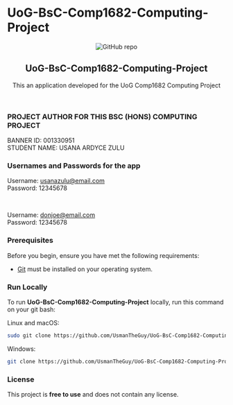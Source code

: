 # UoG-BsC-Comp1682-Computing-Project

<div align="center">
  
  ![GitHub repo](https://github.com/UsmanTheGuy/UoG-BsC-Comp1682-Computing-Project)
  <br />


  <h2 align="center"> UoG-BsC-Comp1682-Computing-Project </h2>

This an application developed for the UoG Comp1682 Computing Project

</div>

<br />

### PROJECT AUTHOR FOR THIS BSC (HONS) COMPUTING PROJECT

BANNER ID: 001330951 <br />
STUDENT NAME: USANA ARDYCE ZULU

### Usernames and Passwords for the app

Username: usanazulu@email.com <br />
Password: 12345678

<br />

Username: donjoe@email.com <br />
Password: 12345678

### Prerequisites

Before you begin, ensure you have met the following requirements:

- [Git](https://git-scm.com/downloads "Download Git") must be installed on your operating system.

### Run Locally

To run **UoG-BsC-Comp1682-Computing-Project** locally, run this command on your git bash:

Linux and macOS:

```bash
sudo git clone https://github.com/UsmanTheGuy/UoG-BsC-Comp1682-Computing-Project.git
```

Windows:

```bash
git clone https://github.com/UsmanTheGuy/UoG-BsC-Comp1682-Computing-Project.git
```

### License

This project is **free to use** and does not contain any license.
